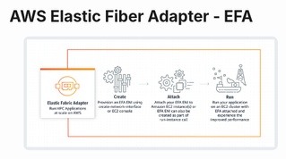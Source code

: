 # AWS Elastic Fiber Adapter - EFA

<div style="text-align: center;">
  <img src="images/efa.png" alt="EFA" style="border-radius: 10px; width: 90%;" />
</div>
